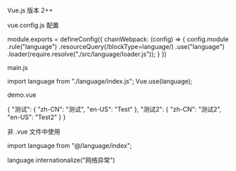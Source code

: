 Vue.js 版本 2++

vue.config.js 配置

module.exports = defineConfig({
  chainWebpack: (config) => {
    config.module
      .rule("language")
      .resourceQuery(/blockType=language/)
      .use("language")
      .loader(require.resolve("./src/language/loader.js"));
  }
})

main.js

import language from "./language/index.js";
Vue.use(language);


demo.vue

<template>
  <div>
    <div>{{ $l("测试") }}</div>
    <div>{{ $l("测试2") }}</div>
  </div>
</template>

<language>
{
  "测试": {
    "zh-CN": "测试",
    "en-US": "Test"
  },
  "测试2": {
    "zh-CN": "测试2",
    "en-US": "Test2"
  }
}
</language>

<script>
export default {
  watch: {
    page_language: {
      handler(val) {
        // 语言变化时的处理
      },
      immediate: true,
      deep: true,
    },
  },
  mounted() {
    setInterval(() => {
      if (this.page_language == "zh-CN") {
        this.$setLanguage("en-US");
      } else {
        this.$setLanguage("zh-CN");
      }
    }, 2000);
  },
};
</script>

<style></style>


非 .vue 文件中使用

import language from "@/language/index";

language.internationalize("网络异常")